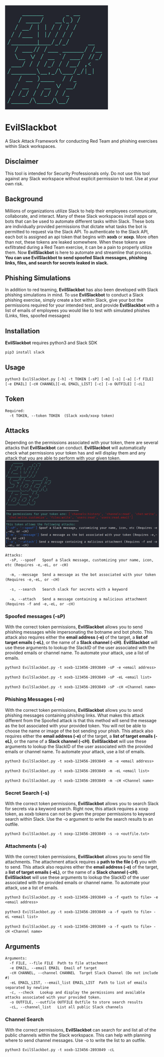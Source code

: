 ![](https://github.com/Drew-Sec/EvilSlackbot/blob/main/images/logo.png)
# EvilSlackbot
A Slack Attack Framework for conducting Red Team and phishing exercises within Slack workspaces. 

## Disclaimer 
This tool is intended for Security Professionals only. Do not use this tool against any Slack workspace without explicit permission to test. Use at your own risk.

## Background
Millions of organizations utilize Slack to help their employees communicate, collaborate, and interact. Many of these Slack workspaces install apps or bots that can be used to automate different tasks within Slack. These bots are individually provided permissions that dictate what tasks the bot is permitted to request via the Slack API. To authenticate to the Slack API, each bot is assigned an api token that begins with **xoxb** or **xoxp**. More often than not, these tokens are leaked somewhere. When these tokens are exfiltrated during a Red Team exercise, it can be a pain to properly utilize them. Now **EvilSlackbot** is here to automate and streamline that process. **You can use **EvilSlackbot** to send spoofed Slack messages, phishing links, files, and search for secrets leaked in slack.**

## Phishing Simulations
In addition to red teaming, **EvilSlackbot** has also been developed with Slack phishing simulations in mind. To use **EvilSlackbot** to conduct a Slack phishing exercise, simply create a bot within Slack, give your bot  the permissions required for your intended test, and provide **EvilSlackbot** with a list of emails of employees you would like to test with simulated phishes (Links, files, spoofed messages) 

## Installation 
**EvilSlackbot** requires python3 and Slack SDK  
```
pip3 install slack
```
## Usage
```
python3 EvilSlackbot.py [-h] -t TOKEN [-sP] [-m] [-s] [-a] [-f FILE] [-e EMAIL] [-cH CHANNEL][-eL EMAIL_LIST] [-c] [-o OUTFILE] [-cL]
```
## Token
```
Required:
  -t TOKEN, --token TOKEN  (Slack xoxb/xoxp token)
```
## Attacks
Depending on the permissions associated with your token, there are several attacks that **EvilSlackbot** can conduct. **EvilSlackbot** will automatically check what permissions your token has and will display them and any attack that you are able to perform with your given token.  
![Token Permission Check](https://github.com/Drew-Sec/EvilSlackbot/blob/main/images/check.png)

```
Attacks:
  -sP, --spoof   Spoof a Slack message, customizing your name, icon, etc (Requires -e,-eL, or -cH)

  -m, --message  Send a message as the bot associated with your token (Requires -e,-eL, or -cH)

  -s, --search   Search slack for secrets with a keyword 

  -a, --attach   Send a message containing a malicious attachment (Requires -f and -e,-eL, or -cH)
```
### __Spoofed messages (-sP)__
With the correct token permissions, **EvilSlackbot** allows you to send phishing messages while impersonating the botname and bot photo. This attack also requires either the **email address (-e)** of the target, a **list of target emails (-eL)**, or the name of a **Slack channel (-cH)**. **EvilSlackbot** will use these arguments to lookup the SlackID of the user associated with the provided emails or channel name. To automate your attack, use a list of emails.

```
python3 EvilSlackbot.py -t xoxb-123456-2893849 -sP -e <email address>

python3 EvilSlackbot.py -t xoxb-123456-2893849 -sP -eL <email list>

python3 EvilSlackbot.py -t xoxb-123456-2893849 -sP -cH <Channel name>
```

### __Phishing Messages (-m)__
With the correct token permissions, **EvilSlackbot** allows you to send phishing messages containing phishing links. What makes this attack different from the Spoofed attack is that this method will send the message as the bot associated with your provided token. You will not be able to choose the name or image of the bot sending your phish. This attack also requires either the **email address (-e)** of the target, a **list of target emails (-eL)**, or the name of a **Slack channel (-cH)**. **EvilSlackbot** will use these arguments to lookup the SlackID of the user associated with the provided emails or channel name. To automate your attack, use a list of emails.
```
python3 EvilSlackbot.py -t xoxb-123456-2893849 -m -e <email address>

python3 EvilSlackbot.py -t xoxb-123456-2893849 -m -eL <email list>

python3 EvilSlackbot.py -t xoxb-123456-2893849 -m -cH <Channel name>
```

### __Secret Search (-s)__
With the correct token permissions, **EvilSlackbot** allows you to search Slack for secrets via a keyword search. Right now, this attack requires a xoxp token, as xoxb tokens can not be given the proper permissions to keyword search within Slack. Use the -o argument to write the search results to an outfile. 
```
python3 EvilSlackbot.py -t xoxp-123456-2893849 -s -o <outfile.txt>
```

### __Attachments (-a)__
With the correct token permissions, **EvilSlackbot** allows you to send file attachments. The attachment attack requires a **path to the file (-f)** you with to send. This attack also requires either the **email address (-e)** of the target, a **list of target emails (-eL)**, or the name of a **Slack channel (-cH)**. **EvilSlackbot** will use these arguments to lookup the SlackID of the user associated with the provided emails or channel name. To automate your attack, use a list of emails.
```
python3 EvilSlackbot.py -t xoxb-123456-2893849 -a -f <path to file> -e <email address>

python3 EvilSlackbot.py -t xoxb-123456-2893849 -a -f <path to file> -eL <email list>

python3 EvilSlackbot.py -t xoxb-123456-2893849 -a -f <path to file> -cH <Channel name>
``` 

## Arguments
```
Arguments:
  -f FILE, --file FILE  Path to file attachment
  -e EMAIL, --email EMAIL  Email of target
  -cH CHANNEL, --channel CHANNEL  Target Slack Channel (Do not include #)
  -eL EMAIL_LIST, --email_list EMAIL_LIST  Path to list of emails separated by newline
  -c, --check   Lookup and display the permissions and available attacks associated with your provided token.
  -o OUTFILE, --outfile OUTFILE Outfile to store search results
  -cL, --channel_list   List all public Slack channels
```
### Channel Search
With the correct permissions, **EvilSlackbot** can search for and list all of the public channels within the Slack workspace. This can help with planning where to send channel messages. Use -o to write the list to an outfile. 

```
python3 EvilSlackbot.py -t xoxb-123456-2893849 -cL
```